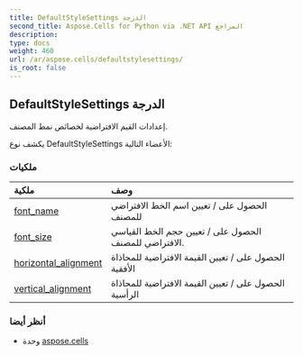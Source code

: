 ```yaml
---
title: DefaultStyleSettings الدرجة
second_title: Aspose.Cells for Python via .NET API المراجع
description:
type: docs
weight: 460
url: /ar/aspose.cells/defaultstylesettings/
is_root: false
---
```

##  DefaultStyleSettings الدرجة
إعدادات القيم الافتراضية لخصائص نمط المصنف.



يكشف نوع DefaultStyleSettings الأعضاء التالية:

###  ملكيات
| ملكية| وصف|
| :- | :- |
| [font_name](/cells/python-net/ar/aspose.cells/defaultstylesettings/font_name) | الحصول على / تعيين اسم الخط الافتراضي للمصنف|
| [font_size](/cells/python-net/ar/aspose.cells/defaultstylesettings/font_size) | الحصول على / تعيين حجم الخط القياسي الافتراضي للمصنف.|
| [horizontal_alignment](/cells/python-net/ar/aspose.cells/defaultstylesettings/horizontal_alignment) | الحصول على / تعيين القيمة الافتراضية للمحاذاة الأفقية|
| [vertical_alignment](/cells/python-net/ar/aspose.cells/defaultstylesettings/vertical_alignment) | الحصول على / تعيين القيمة الافتراضية للمحاذاة الرأسية|



###  أنظر أيضا
* وحدة [aspose.cells](..)
